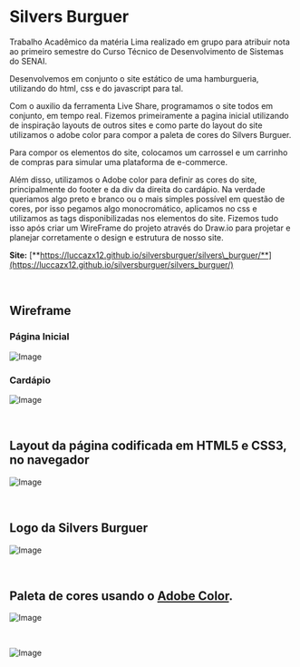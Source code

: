 # **Silvers Burguer**

Trabalho Acadêmico da matéria Lima realizado em grupo para atribuir nota ao primeiro semestre do Curso Técnico de Desenvolvimento de Sistemas do SENAI.

Desenvolvemos em conjunto o site estático de uma hamburgueria, utilizando do html, css e do javascript para tal.

Com o auxilio da ferramenta Live Share, programamos o site todos em conjunto, em tempo real. Fizemos primeiramente a pagina inicial utilizando de inspiração layouts de outros sites e como parte do layout do site utilizamos o adobe color para compor a paleta de cores do Silvers Burguer.

Para compor os elementos do site, colocamos um carrossel e um carrinho de compras para simular uma plataforma de e-commerce.

Além disso, utilizamos o Adobe color para definir as cores do site, principalmente do footer e da div da direita do cardápio. Na verdade queriamos algo preto e branco ou o mais simples possível em questão de cores, por isso pegamos algo monocromático, aplicamos no css e utilizamos as tags disponibilizadas nos elementos do site.
Fizemos tudo isso após criar um WireFrame do projeto através do Draw.io para projetar e planejar corretamente o design e estrutura de nosso site.

**Site:** [**https://luccazx12.github.io/silversburguer/silvers\_burguer/**](https://luccazx12.github.io/silversburguer/silvers_burguer/)



&nbsp;
 
 
 ## **Wireframe**

### Página Inicial
![Image](https://raw.githubusercontent.com/Luccazx12/silversburguer/main/silvers_burguer/Wireframe/Wireframe_SilversBurguer_PagInicial.jpg)


 ### Cardápio
![Image](https://raw.githubusercontent.com/Luccazx12/silversburguer/main/silvers_burguer/Wireframe/Wireframe_SilversBurguer_Cardapio.jpg)


&nbsp;


## **Layout da página codificada em HTML5 e CSS3, no navegador**

![Image](https://raw.githubusercontent.com/Luccazx12/silversburguer/main/silvers_burguer/Imagens/layoutnav.png)


&nbsp;


## **Logo da Silvers Burguer**

![Image](https://raw.githubusercontent.com/Luccazx12/silversburguer/main/silvers_burguer/Imagens/LogoSB.png)


&nbsp;


## **Paleta de cores usando o [Adobe Color](https://color.adobe.com/pt/).**

![Image](https://raw.githubusercontent.com/Luccazx12/silversburguer/main/silvers_burguer/Imagens/paleta.png)


&nbsp;


![Image](https://raw.githubusercontent.com/Luccazx12/silversburguer/main/silvers_burguer/Imagens/paleta2.png)
